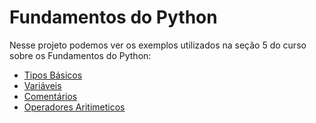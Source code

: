 # Fundamentos do Python

Nesse projeto podemos ver os exemplos utilizados na seção 5 do curso sobre os Fundamentos do Python:

* [Tipos Básicos](https://github.com/robsonoduarte/learn-python/blob/master/python-curso-completo/python-fundamentos/tipos-basicos.py)
* [Variáveis](https://github.com/robsonoduarte/learn-python/blob/master/python-curso-completo/python-fundamentos/variaveis.py)
* [Comentários](https://github.com/robsonoduarte/learn-python/blob/master/python-curso-completo/python-fundamentos/comentarios.py)
* [Operadores Aritimeticos](https://github.com/robsonoduarte/learn-python/blob/master/python-curso-completo/python-fundamentos/operadores-aritmeticos.py)

